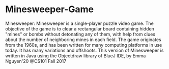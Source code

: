 # Minesweeper-Game

Minesweeper: Minesweeper is a single-player puzzle video game. The objective of the game is to clear a rectangular board containing hidden "mines" or bombs without detonating any of them, with help from clues about the number of neighboring mines in each field. The game originates from the 1960s, and has been written for many computing platforms in use today. It has many variations and offshoots. This version of Minesweeper is written in Java using the Objectdraw library of BlueJ IDE, by Emma Nguyen'20 @CS101 Fall 2017  
